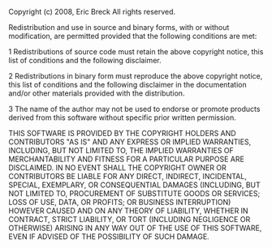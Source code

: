 Copyright (c) 2008, Eric Breck
All rights reserved.

Redistribution and use in source and binary forms, with or without
modification, are permitted provided that the following conditions are met:

1 Redistributions of source code must retain the above copyright notice, this
  list of conditions and the following disclaimer.

2 Redistributions in binary form must reproduce the above copyright notice,
  this list of conditions and the following disclaimer in the documentation
  and/or other materials provided with the distribution.

3 The name of the author may not be used to endorse or promote products
  derived from this software without specific prior written permission.

THIS SOFTWARE IS PROVIDED BY THE COPYRIGHT HOLDERS AND CONTRIBUTORS "AS IS"
AND ANY EXPRESS OR IMPLIED WARRANTIES, INCLUDING, BUT NOT LIMITED TO, THE
IMPLIED WARRANTIES OF MERCHANTABILITY AND FITNESS FOR A PARTICULAR PURPOSE ARE
DISCLAIMED. IN NO EVENT SHALL THE COPYRIGHT OWNER OR CONTRIBUTORS BE LIABLE
FOR ANY DIRECT, INDIRECT, INCIDENTAL, SPECIAL, EXEMPLARY, OR CONSEQUENTIAL
DAMAGES (INCLUDING, BUT NOT LIMITED TO, PROCUREMENT OF SUBSTITUTE GOODS OR
SERVICES; LOSS OF USE, DATA, OR PROFITS; OR BUSINESS INTERRUPTION) HOWEVER
CAUSED AND ON ANY THEORY OF LIABILITY, WHETHER IN CONTRACT, STRICT LIABILITY,
OR TORT (INCLUDING NEGLIGENCE OR OTHERWISE) ARISING IN ANY WAY OUT OF THE USE
OF THIS SOFTWARE, EVEN IF ADVISED OF THE POSSIBILITY OF SUCH DAMAGE.
